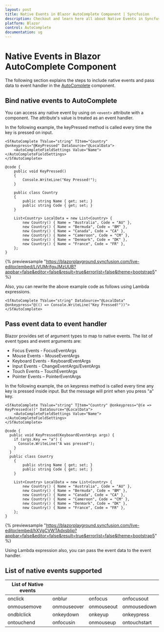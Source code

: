 ```yaml
---
layout: post
title: Native Events in Blazor AutoComplete Component | Syncfusion
description: Checkout and learn here all about Native Events in Syncfusion Blazor AutoComplete component and more.
platform: Blazor
control: AutoComplete
documentation: ug
---
```


# Native Events in Blazor AutoComplete Component

The following section explains the steps to include native events and pass data to event handler in the [AutoComplete](https://help.syncfusion.com/cr/blazor/Syncfusion.Blazor.DropDowns.SfAutoComplete-2.html) component.

## Bind native events to AutoComplete

You can access any native event by using on `<event>` attribute with a component. The attribute's value is treated as an event handler.

In the following example, the keyPressed method is called every time the key is pressed on input.

```cshtml
<SfAutoComplete TValue="string" TItem="Country" @onkeypress="@KeyPressed" DataSource="@LocalData">
    <AutoCompleteFieldSettings Value="Name"></AutoCompleteFieldSettings>
</SfAutoComplete>

@code {
    public void KeyPressed()
    {
        Console.WriteLine("Key Pressed!");
    }

    public class Country
    {
        public string Name { get; set; }
        public string Code { get; set; }
    }

    List<Country> LocalData = new List<Country> {
        new Country() { Name = "Australia", Code = "AU" },
        new Country() { Name = "Bermuda", Code = "BM" },
        new Country() { Name = "Canada", Code = "CA" },
        new Country() { Name = "Cameroon", Code = "CM" },
        new Country() { Name = "Denmark", Code = "DK" },
        new Country() { Name = "France", Code = "FR" },
    };
}
```
{% previewsample "https://blazorplayground.syncfusion.com/live-editor/embed/LjVUMrifgyJMzUUB?appbar=false&editor=false&result=true&errorlist=false&theme=bootstrap5" %}

Also, you can rewrite the above example code as follows using Lambda expressions.

```cshtml
<SfAutoComplete TValue="string" DataSource="@LocalData" @onkeypress="@(() => Console.WriteLine("Key Pressed!"))"></SfAutoComplete>
```

## Pass event data to event handler

Blazor provides set of argument types to map to native events. The list of event types and event arguments are:

* Focus Events - FocusEventArgs
* Mouse Events - MouseEventArgs
* Keyboard Events - KeyboardEventArgs
* Input Events - ChangeEventArgs/EventArgs
* Touch Events – TouchEventArgs
* Pointer Events – PointerEventArgs

In the following example, the on keypress method is called every time any key is pressed inside input. But the message will print when you press "a" key.

```cshtml
<SfAutoComplete TValue="string" TItem="Country" @onkeypress="@(e => KeyPressed(e))" DataSource="@LocalData">
    <AutoCompleteFieldSettings Value="Name"></AutoCompleteFieldSettings>
</SfAutoComplete>

@code {
  public void KeyPressed(KeyboardEventArgs args) {
    if (args.Key == "a") {
      Console.WriteLine("A was pressed");
    }
  }
  public class Country
    {
        public string Name { get; set; }
        public string Code { get; set; }
    }

    List<Country> LocalData = new List<Country> {
        new Country() { Name = "Australia", Code = "AU" },
        new Country() { Name = "Bermuda", Code = "BM" },
        new Country() { Name = "Canada", Code = "CA" },
        new Country() { Name = "Cameroon", Code = "CM" },
        new Country() { Name = "Denmark", Code = "DK" },
        new Country() { Name = "France", Code = "FR" },
    };
}
```
{% previewsample "https://blazorplayground.syncfusion.com/live-editor/embed/hXVgCVWTAdxsbIip?appbar=false&editor=false&result=true&errorlist=false&theme=bootstrap5" %}

Using Lambda expression also, you can pass the event data to the event handler.

## List of native events supported

| List of Native events |  |  | |
| --- | --- | --- | --- |
| onclick | onblur | onfocus | onfocusout |
| onmousemove | onmouseover | onmouseout | onmousedown | onmouseup |
| ondblclick | onkeydown | onkeyup | onkeypress |
| ontouchend | onfocusin | onmouseup | ontouchstart |